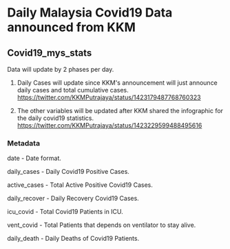 # Daily Malaysia Covid19 Data announced from KKM

## Covid19_mys_stats

Data will update by 2 phases per day.

1. Daily Cases will update since KKM's announcement will just announce daily cases and total cumulative cases.
  https://twitter.com/KKMPutrajaya/status/1423179487768760323

2. The other variables will be updated after KKM shared the infographic for the daily covid19 statistics.
   https://twitter.com/KKMPutrajaya/status/1423229599488495616

### Metadata

date - Date format.

daily_cases - Daily Covid19 Positive Cases.

active_cases - Total Active Positive Covid19 Cases.

daily_recover - Daily Recovery Covid19 Cases.

icu_covid - Total Covid19 Patients in ICU.

vent_covid - Total Patients that depends on ventilator to stay alive.

daily_death - Daily Deaths of Covid19 Patients.
